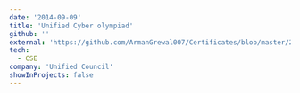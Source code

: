 ```yaml
---
date: '2014-09-09'
title: 'Unified Cyber olympiad'
github: ''
external: 'https://github.com/ArmanGrewal007/Certificates/blob/master/2014_09_09_Cyber_olympiad.pdf'
tech:
  - CSE
company: 'Unified Council'
showInProjects: false
---
```



